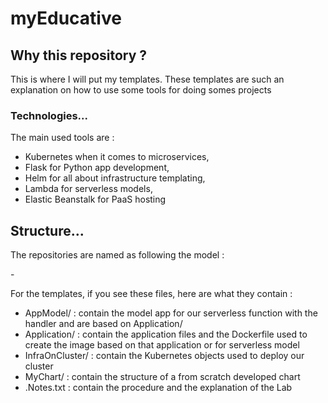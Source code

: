 # myEducative

## Why this repository ?
This is where I will put my templates.
These templates are such an explanation on how to use some tools for doing somes projects

### Technologies...
The main used tools are :
- Kubernetes when it comes to microservices,
- Flask for Python app development,
- Helm for all about infrastructure templating,
- Lambda for serverless models,
- Elastic Beanstalk for PaaS hosting

## Structure...
The repositories are named as following the model : <main technology>-<infratype>

For the templates, if you see these files, here are what they contain :
- AppModel/		: contain the model app for our serverless function with the handler and are based on Application/
- Application/		: contain the application files and the Dockerfile used to create the image based on that application or for serverless model
- InfraOnCluster/	: contain the Kubernetes objects used to deploy our cluster
- MyChart/		: contain the structure of a from scratch developed chart
- .Notes.txt		: contain the procedure and the explanation of the Lab
